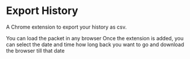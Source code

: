 # Export History

A Chrome extension to export your history as csv.

You can load the packet in any browser 
Once the extension is added, you can select the date and time how long back you want to go and download the browser till that date
